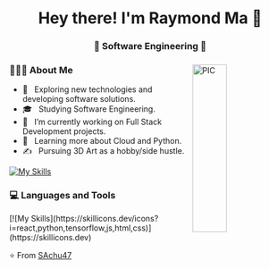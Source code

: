 <h1 align="center">Hey there! I'm Raymond Ma 👋 </h1>
<h3 align="center">🚀 Software Engineering 🚀</h3>
<div>
<img width = "35%" align="right" alt="PIC" height="300px" src="https://www.pngitem.com/pimgs/m/4-42822_apple-tv-copy-developer-illustration-png-transparent-png.png" />
<div align="left"> 
  <h3> 👨🏻‍💻 About Me </h3>

  - 🤔 &nbsp; Exploring new technologies and developing software solutions.
  - 🎓 &nbsp; Studying Software Engineering.
  - 💼 &nbsp; I’m currently working on Full Stack Development projects.
  - 🌱 &nbsp; Learning more about Cloud and Python.
  - ✍️ &nbsp; Pursuing 3D Art as a hobby/side hustle.  
</div> 
</div>

[![My Skills](https://skillicons.dev/icons?i=js,html,css,wasm)](https://skillicons.dev)


<div>
  <h3> 💻 Languages and Tools </h3>
  <p>
    [![My Skills](https://skillicons.dev/icons?i=react,python,tensorflow,js,html,css)](https://skillicons.dev)
  <p>
</div> 

⭐️ From [SAchu47](https://github.com/SAchu47)
